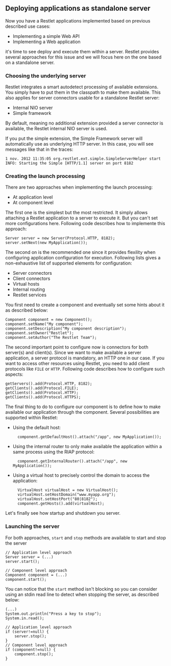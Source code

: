 ## Deploying applications as standalone server ##

Now you have a Restlet applications implemented based on previous described use cases:

* Implementing a simple Web API
* Implementing a Web application

it's time to see deploy and execute them within a server. Restlet provides several approaches
for this issue and we will focus here on the one based on a standalone server.

### Choosing the underlying server ###

Restlet integrates a smart autodetect processing of available extensions. You simply have to put
them in the classpath to make them available. This also applies for server connectors usable
for a standalone Restlet server:

* Internal NIO server
* Simple framework

By default, meaning no additional extension provided a server connector is available, the Restlet
internal NIO server is used.

If you put the simple extension, the Simple Framework server will automatically use as underlying
HTTP server. In this case, you will see messages like that in the traces:

    1 nov. 2012 11:35:05 org.restlet.ext.simple.SimpleServerHelper start
    INFO: Starting the Simple [HTTP/1.1] server on port 8182

### Creating the launch processing ###

There are two approaches when implementing the launch processing:

* At application level
* At component level

The first one is the simplest but the most restricted. It simply allows attaching a Restlet application
to a server to execute it. But you can't set more configurations here. Following code describes how
to implemente this approach:

    Server server = new Server(Protocol.HTTP, 8182);
    server.setNext(new MyApplication());

The second on is the recommended one since it provides flexility when configuring application configuration
for execution. Following lists gives a non-exhaustive list of supported elements for configuration:

* Server connectors
* Client connectors
* Virtual hosts
* Internal routing
* Restlet services

You first need to create a component and eventually set some hints about it as described below:

    Component component = new Component();
    component.setName("My component");
    component.setDescription("My component description");
    component.setOwner("Restlet");
    component.setAuthor("The Restlet Team");

The second important point to configure now is connectors for both server(s) and client(s). Since we want
to make available a server application, a server protocol is mandatory, an HTTP one in our case. If you
want to access other resources using Restlet, you need to add client protocols like `FILE` or `HTTP`. Following
code describes how to configure such aspects:

    getServers().add(Protocol.HTTP, 8182);
    getClients().add(Protocol.FILE);
    getClients().add(Protocol.HTTP);
    getClients().add(Protocol.HTTPS);

The final thing to do to configure our component is to define how to make available our application
through the component. Several possibilities are supported within Restlet:

* Using the default host:

        component.getDefaultHost().attach("/app", new MyApplication());

* Using the internal router to only make available the application within a same process using the RIAP protocol:

        component.getInternalRouter().attach("/app", new MyApplication());

* Using a virtual host to precisely control the domain to access the application:

        VirtualHost virtualHost = new VirtualHost();
        virtualHost.setHostDomain("www.myapp.org");
        virtualHost.setHostPort("80|8182");
        component.getHosts().add(virtualHost);

Let's finally see how startup and shutdown you server.

### Launching the server ###

For both approaches, `start` and `stop` methods are available to start and stop the server

    // Application level approach    
    Server server = (...)
    server.start();

    // Component level approach
    Component component = (...)
    component.start();

You can notice that the `start` method isn't blocking so you can consider using an stdin
read line to detect when stopping the server, as described below:

    (...)
    System.out.println("Press a key to stop");
    System.in.read();

    // Application level approach    
    if (server!=null) {
        server.stop();
    }
    // Component level approach
    if (component!=null) {
        component.stop();
    }

